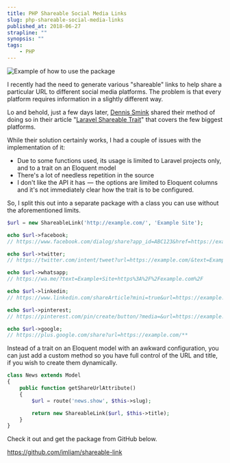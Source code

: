 ```yaml
---
title: PHP Shareable Social Media Links
slug: php-shareable-social-media-links
published_at: 2018-06-27
strapline: ""
synopsis: ""
tags:
    - PHP
---
```


![Example of how to use the package](/images/articles/php-shareable-social-media-links.png)

I recently had the need to generate various "shareable" links to help share a particular URL to different social media platforms. The problem is that every platform requires information in a slightly different way.

Lo and behold, just a few days later, [Dennis Smink](https://medium.com/@dennissmink) shared their method of doing so in their article "[Laravel Shareable Trait](https://medium.com/@dennissmink/laravel-shareable-trait-1a6b12a05094)" that covers the few biggest platforms.

While their solution certainly works, I had a couple of issues with the implementation of it:

- Due to some functions used, its usage is limited to Laravel projects only, and to a trait on an Eloquent model
- There's a lot of needless repetition in the source
- I don't like the API it has  —  the options are limited to Eloquent columns and it's not immediately clear how the trait is to be configured.

So, I split this out into a separate package with a class you can use without the aforementioned limits.

```php
$url = new ShareableLink('http://example.com/', 'Example Site');

echo $url->facebook;
// https://www.facebook.com/dialog/share?app_id=ABC123&href=https://example.com/&display=page&title=Example+Site

echo $url->twitter;
// https://twitter.com/intent/tweet?url=https://example.com/&text=Example+Site

echo $url->whatsapp;
// https://wa.me/?text=Example+Site+https%3A%2F%2Fexample.com%2F

echo $url->linkedin;
// https://www.linkedin.com/shareArticle?mini=true&url=https://example.com/&summary=Example+Site

echo $url->pinterest;
// https://pinterest.com/pin/create/button/?media=&url=https://example.com/&description=Example+Site

echo $url->google;
// https://plus.google.com/share?url=https://example.com/**
```

Instead of a trait on an Eloquent model with an awkward configuration, you can just add a custom method so you have full control of the URL and title, if you wish to create them dynamically.

```php
class News extends Model
{
    public function getShareUrlAttribute()
    {
        $url = route('news.show', $this->slug);

        return new ShareableLink($url, $this->title);
    }
}
```

Check it out and get the package from GitHub below.

<https://github.com/imliam/shareable-link>
